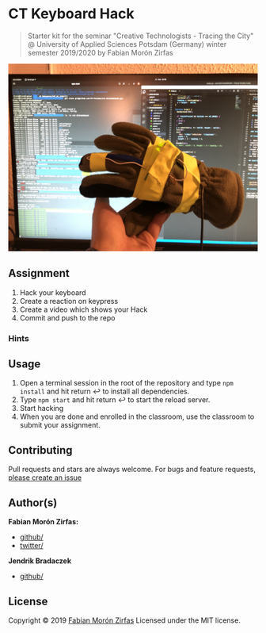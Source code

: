 # CT Keyboard Hack

> Starter kit for the seminar "Creative Technologists - Tracing the City" @ University of Applied Sciences Potsdam (Germany) winter semester 2019/2020 by Fabian Morón Zirfas

![Alternativer Text](doc/IMG_0995.JPG)

## Assignment

1. Hack your keyboard
2. Create a reaction on keypress
3. Create a video which shows your Hack
4. Commit and push to the repo

### Hints

## Usage

1. Open a terminal session in the root of the repository and type `npm install`  and hit return ↩ to install all dependencies.
2. Type `npm start` and hit return ↩ to start the reload server.
3. Start hacking
4. When you are done and enrolled in the classroom, use the classroom to submit your assignment.

## Contributing

Pull requests and stars are always welcome. For bugs and feature requests, [please create an issue](https://github.com/FH-Potsdam/dma/issues)

## Author(s)

**Fabian Morón Zirfas:**

- [github/](https://github.com/fabianmoronzirfas)
- [twitter/](http://twitter.com/fmoronzirfas)

**Jendrik Bradaczek**

- [github/](https://github.com/dISCOeRG0sUM)

## License

Copyright © 2019 [Fabian Morón Zirfas](https://fabianmoronzirfas.me)
Licensed under the MIT license.
